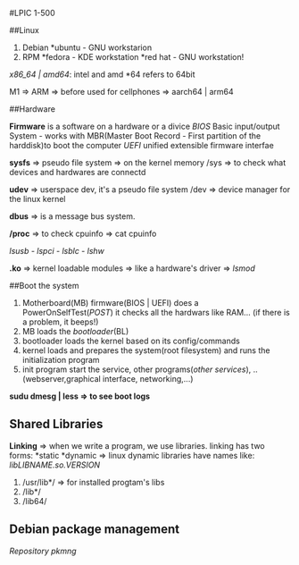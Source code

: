 #LPIC 1-500

##Linux

1. Debian
   \*ubuntu - GNU workstarion
2. RPM
   *fedora - KDE workstation
   *red hat - GNU workstation!

_x86_64 | amd64_: intel and amd
\*64 refers to 64bit

M1 => ARM => before used for cellphones => aarch64 | arm64

##Hardware

**Firmware** is a software on a hardware or a divice
_BIOS_ Basic input/output System - works with MBR(Master Boot Record - First partition of the harddisk)to boot the computer
_UEFI_ unified extensible firmware interfae

**sysfs** => pseudo file system => on the kernel memory
/sys => to check what devices and hardwares are connectd

**udev** => userspace dev, it's a pseudo file system
/dev => device manager for the linux kernel

**dbus** => is a message bus system.

**/proc** => to check cpuinfo => cat cpuinfo

_lsusb - lspci - lsblc - lshw_

**.ko** => kernel loadable modules => like a hardware's driver => _lsmod_

##Boot the system

1. Motherboard(MB) firmware(BIOS | UEFI) does a PowerOnSelfTest(_POST_) it checks all the hardwars like RAM... (if there is a problem, it beeps!)
2. MB loads the _bootloader_(BL)
3. bootloader loads the kernel based on its config/commands
4. kernel loads and prepares the system(root filesystem) and runs the initialization program
5. init program start the service, other programs(_other services_), ..(webserver,graphical interface, networking,...)

**sudu dmesg | less => to see boot logs**

## Shared Libraries

**Linking** => when we write a program, we use libraries.
linking has two forms:
*static
*dynamic => linux dynamic libraries have names like: _libLIBNAME.so.VERSION_

1. /usr/lib\*/ => for installed progtam's libs
2. /lib\*/
3. /lib64/

## Debian package management

_Repository pkmng_
